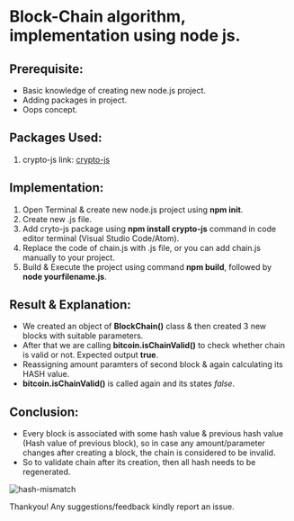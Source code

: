 # Block-Chain algorithm, implementation using node js.

## Prerequisite:
* Basic knowledge of creating new node.js project.
* Adding packages in project.
* Oops concept.

## Packages Used:
1) crypto-js 
link: [crypto-js](https://www.npmjs.com/package/crypto-js)

## Implementation:
1) Open Terminal & create new node.js project using **npm init**.
2) Create new .js file.
3) Add cryto-js package using **npm install crypto-js** command in code editor terminal (Visual Studio Code/Atom).
4) Replace the code of chain.js with .js file, or you can add chain.js manually to your project.
5) Build & Execute the project using command **npm build**, followed by **node yourfilename.js**.

## Result & Explanation:
* We created an object of **BlockChain()** class & then created 3 new blocks with suitable parameters.
* After that we are calling **bitcoin.isChainValid()** to check whether chain is valid or not. Expected output **true**.
* Reassigning amount paramters of second block & again calculating its HASH value.
* **bitcoin.isChainValid()** is called again and its states *false*.

## Conclusion:
* Every block is associated with some hash value & previous hash value (Hash value of previous block), so in case any amount/parameter changes after creating a block, the chain is considered to be invalid.
* So to validate chain after its creation, then all hash needs to be regenerated.

![hash-mismatch](https://user-images.githubusercontent.com/24712232/39403461-6f5fafde-4b9a-11e8-8b24-c18d9ff7d050.png)


Thankyou!
Any suggestions/feedback kindly report an issue.

